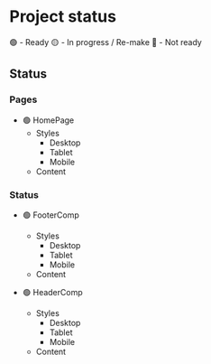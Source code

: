 # Project status 
🟢 - Ready
🟡 - In progress / Re-make
🔴 - Not ready

## Status
### Pages
- 🟢 HomePage
    - Styles
        - Desktop
        - Tablet
        - Mobile
    - Content

### Status
- 🟢 FooterComp
    - Styles
        - Desktop
        - Tablet
        - Mobile
    - Content

- 🟢 HeaderComp
    - Styles
        - Desktop
        - Tablet
        - Mobile
    - Content
